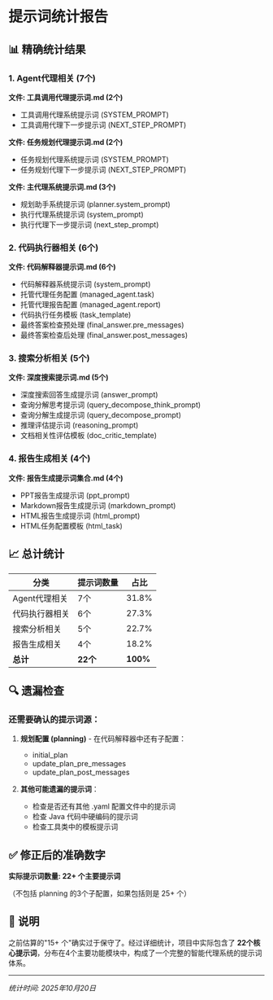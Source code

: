 # 提示词统计报告

## 📊 精确统计结果

### 1. Agent代理相关 (7个)

**文件: 工具调用代理提示词.md (2个)**
- 工具调用代理系统提示词 (SYSTEM_PROMPT)
- 工具调用代理下一步提示词 (NEXT_STEP_PROMPT)

**文件: 任务规划代理提示词.md (2个)**
- 任务规划代理系统提示词 (SYSTEM_PROMPT)  
- 任务规划代理下一步提示词 (NEXT_STEP_PROMPT)

**文件: 主代理系统提示词.md (3个)**
- 规划助手系统提示词 (planner.system_prompt)
- 执行代理系统提示词 (system_prompt)
- 执行代理下一步提示词 (next_step_prompt)

### 2. 代码执行器相关 (6个)

**文件: 代码解释器提示词.md (6个)**
- 代码解释器系统提示词 (system_prompt)
- 托管代理任务配置 (managed_agent.task)
- 托管代理报告配置 (managed_agent.report)  
- 代码执行任务模板 (task_template)
- 最终答案检查预处理 (final_answer.pre_messages)
- 最终答案检查后处理 (final_answer.post_messages)

### 3. 搜索分析相关 (5个)

**文件: 深度搜索提示词.md (5个)**
- 深度搜索回答生成提示词 (answer_prompt)
- 查询分解思考提示词 (query_decompose_think_prompt)
- 查询分解生成提示词 (query_decompose_prompt)
- 推理评估提示词 (reasoning_prompt)
- 文档相关性评估模板 (doc_critic_template)

### 4. 报告生成相关 (4个)

**文件: 报告生成提示词集合.md (4个)**
- PPT报告生成提示词 (ppt_prompt)
- Markdown报告生成提示词 (markdown_prompt)
- HTML报告生成提示词 (html_prompt)
- HTML任务配置模板 (html_task)

## 📈 总计统计

| 分类 | 提示词数量 | 占比 |
|-----|----------|------|
| Agent代理相关 | 7个 | 31.8% |
| 代码执行器相关 | 6个 | 27.3% |
| 搜索分析相关 | 5个 | 22.7% |
| 报告生成相关 | 4个 | 18.2% |
| **总计** | **22个** | **100%** |

## 🔍 遗漏检查

### 还需要确认的提示词源：

1. **规划配置 (planning)** - 在代码解释器中还有子配置：
   - initial_plan
   - update_plan_pre_messages  
   - update_plan_post_messages

2. **其他可能遗漏的提示词**：
   - 检查是否还有其他 .yaml 配置文件中的提示词
   - 检查 Java 代码中硬编码的提示词
   - 检查工具类中的模板提示词

## ✅ 修正后的准确数字

**实际提示词数量: 22+ 个主要提示词**

（不包括 planning 的3个子配置，如果包括则是 25+ 个）

## 📝 说明

之前估算的"15+ 个"确实过于保守了。经过详细统计，项目中实际包含了 **22个核心提示词**，分布在4个主要功能模块中，构成了一个完整的智能代理系统的提示词体系。

---
*统计时间: 2025年10月20日*
